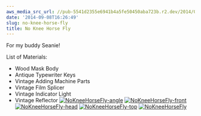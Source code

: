 ```yaml
---
aws_media_src_url: //pub-5541d2355e6941b4a5fe50450aba723b.r2.dev/2014/09/nokneehorsefly-angle.jpg
date: '2014-09-08T16:26:49'
slug: no-knee-horse-fly
title: No Knee Horse Fly
---
```


 For my buddy Seanie!

 List of Materials:

  * Wood Mask Body
 * Antique Typewriter Keys
 * Vintage Adding Machine Parts
 * Vintage Film Splicer
 * Vintage Indicator Light
 * Vintage Reflector
  [![NoKneeHorseFly-angle](//pub-5541d2355e6941b4a5fe50450aba723b.r2.dev/2014/09/nokneehorsefly-angle.jpg?w=602&h=577)](https://assemblique.com/?attachment_id=2456) [![NoKneeHorseFly-front](//pub-5541d2355e6941b4a5fe50450aba723b.r2.dev/2014/09/nokneehorsefly-front.jpg?w=602&h=688)](https://assemblique.com/?attachment_id=2457) [![NoKneeHorseFly-head](//pub-5541d2355e6941b4a5fe50450aba723b.r2.dev/2014/09/nokneehorsefly-head.jpg?w=602&h=402)](https://assemblique.com/?attachment_id=2458) [![NoKneeHorseFly-top](//pub-5541d2355e6941b4a5fe50450aba723b.r2.dev/2014/09/nokneehorsefly-top.jpg?w=602&h=463)](https://assemblique.com/?attachment_id=2459) [![NoKneeHorseFly](//pub-5541d2355e6941b4a5fe50450aba723b.r2.dev/2014/09/nokneehorsefly.jpg?w=602&h=676)](https://assemblique.com/?attachment_id=2460)